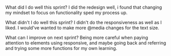 What did I do well this sprint?
I did the redesign well, i found that changing my mindset to focus on functionality sped my process up.

What didn't I do well this sprint?
I didn't do the responsiveness as well as I liked. I would've wanted to make more @media changes for the text size.

 What can I improve on next sprint?
 Being more careful when paying attention to elements using responsive, and maybe going back and referring and trying some
 more functions for my own learning.
